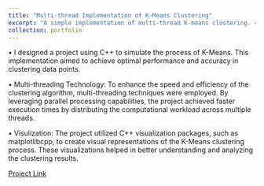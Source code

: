 ```yaml
---
title: "Multi-thread Implementation of K-Means Clustering"
excerpt: "A simple implementation of multi-thread K-means clustering. <br/><img src='/images/kmeans.png' width='500' height='600'>"
collection: portfolio
---
```


• I designed a project using C++ to simulate the process of K-Means. This implementation aimed to achieve optimal performance and accuracy in clustering data points.

• Multi-threading Technology: To enhance the speed and efficiency of the clustering algorithm, multi-threading techniques were employed. By leveraging parallel processing capabilities, the project achieved faster execution times by distributing the computational workload across multiple threads.

• Visulization: The project utilized C++ visualization packages, such as matplotlibcpp, to create visual representations of the K-Means clustering process. These visualizations helped in better understanding and analyzing the clustering results.

[Project Link](http://alexander-suen.github.io/files/xxxx.pdf)

